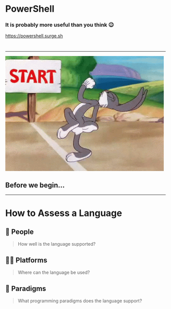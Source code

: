 <!-- classes: title -->
<!-- section-title: 😃 Introduction -->


# PowerShell
### It is probably more useful than you think 😉
https://powershell.surge.sh

<!-- block-start: grid, sns-box -->
<!-- account: twitter, jhwohlgemuth -->
<!-- account: github, jhwohlgemuth -->
<!-- account: linkedin, jhwohlgemuth -->
<!-- block-end -->

#


---

![Before We Start](../assets/start.gif)

## Before we begin...

---

# How to Assess a Language

## 🚴 People
> How well is the language supported?

## 🚵‍♂️ Platforms
> Where can the language be used?

## 🧱 Paradigms
> What programming paradigms does the language support?